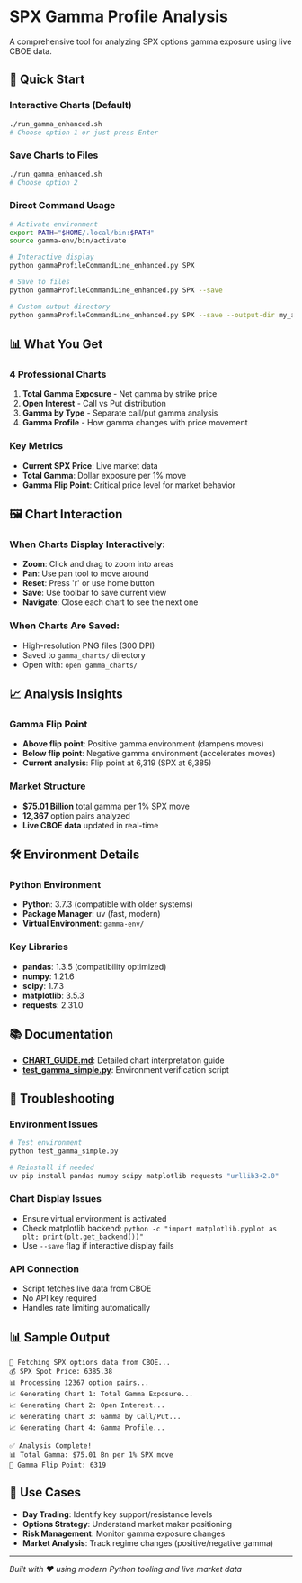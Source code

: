 # SPX Gamma Profile Analysis

A comprehensive tool for analyzing SPX options gamma exposure using live CBOE data.

## 🚀 Quick Start

### Interactive Charts (Default)

```bash
./run_gamma_enhanced.sh
# Choose option 1 or just press Enter
```

### Save Charts to Files

```bash
./run_gamma_enhanced.sh
# Choose option 2
```

### Direct Command Usage

```bash
# Activate environment
export PATH="$HOME/.local/bin:$PATH"
source gamma-env/bin/activate

# Interactive display
python gammaProfileCommandLine_enhanced.py SPX

# Save to files
python gammaProfileCommandLine_enhanced.py SPX --save

# Custom output directory
python gammaProfileCommandLine_enhanced.py SPX --save --output-dir my_analysis
```

## 📊 What You Get

### 4 Professional Charts

1. **Total Gamma Exposure** - Net gamma by strike price
2. **Open Interest** - Call vs Put distribution
3. **Gamma by Type** - Separate call/put gamma analysis
4. **Gamma Profile** - How gamma changes with price movement

### Key Metrics

- **Current SPX Price**: Live market data
- **Total Gamma**: Dollar exposure per 1% move
- **Gamma Flip Point**: Critical price level for market behavior

## 🖼️ Chart Interaction

### When Charts Display Interactively:

- **Zoom**: Click and drag to zoom into areas
- **Pan**: Use pan tool to move around
- **Reset**: Press 'r' or use home button
- **Save**: Use toolbar to save current view
- **Navigate**: Close each chart to see the next one

### When Charts Are Saved:

- High-resolution PNG files (300 DPI)
- Saved to `gamma_charts/` directory
- Open with: `open gamma_charts/`

## 📈 Analysis Insights

### Gamma Flip Point

- **Above flip point**: Positive gamma environment (dampens moves)
- **Below flip point**: Negative gamma environment (accelerates moves)
- **Current analysis**: Flip point at 6,319 (SPX at 6,385)

### Market Structure

- **$75.01 Billion** total gamma per 1% SPX move
- **12,367** option pairs analyzed
- **Live CBOE data** updated in real-time

## 🛠️ Environment Details

### Python Environment

- **Python**: 3.7.3 (compatible with older systems)
- **Package Manager**: uv (fast, modern)
- **Virtual Environment**: `gamma-env/`

### Key Libraries

- **pandas**: 1.3.5 (compatibility optimized)
- **numpy**: 1.21.6
- **scipy**: 1.7.3
- **matplotlib**: 3.5.3
- **requests**: 2.31.0

## 📚 Documentation

- **[CHART_GUIDE.md](CHART_GUIDE.md)**: Detailed chart interpretation guide
- **[test_gamma_simple.py](test_gamma_simple.py)**: Environment verification script

## 🔧 Troubleshooting

### Environment Issues

```bash
# Test environment
python test_gamma_simple.py

# Reinstall if needed
uv pip install pandas numpy scipy matplotlib requests "urllib3<2.0"
```

### Chart Display Issues

- Ensure virtual environment is activated
- Check matplotlib backend: `python -c "import matplotlib.pyplot as plt; print(plt.get_backend())"`
- Use `--save` flag if interactive display fails

### API Connection

- Script fetches live data from CBOE
- No API key required
- Handles rate limiting automatically

## 📊 Sample Output

```
🔄 Fetching SPX options data from CBOE...
💰 SPX Spot Price: 6385.38
📊 Processing 12367 option pairs...
📈 Generating Chart 1: Total Gamma Exposure...
📈 Generating Chart 2: Open Interest...
📈 Generating Chart 3: Gamma by Call/Put...
📈 Generating Chart 4: Gamma Profile...

✅ Analysis Complete!
📊 Total Gamma: $75.01 Bn per 1% SPX move
🎯 Gamma Flip Point: 6319
```

## 🎯 Use Cases

- **Day Trading**: Identify key support/resistance levels
- **Options Strategy**: Understand market maker positioning
- **Risk Management**: Monitor gamma exposure changes
- **Market Analysis**: Track regime changes (positive/negative gamma)

---

_Built with ❤️ using modern Python tooling and live market data_
